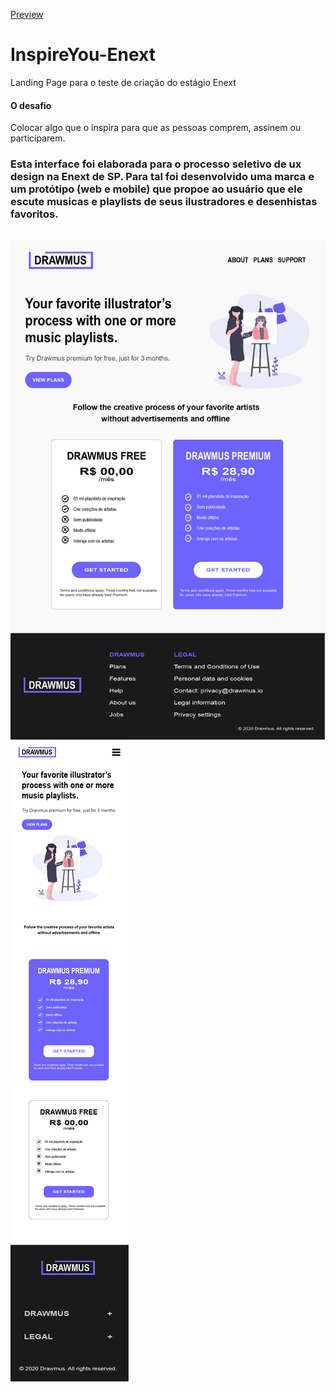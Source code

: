 [Preview](https://enext-inpireme.netlify.app/)

# InspireYou-Enext
Landing Page para o teste de criação do estágio Enext

#### O desafio

Colocar algo que o inspira para que as pessoas comprem, assinem ou participarem.

<h3> Esta interface foi elaborada para o processo  seletivo de ux design na Enext de SP. Para tal foi desenvolvido uma marca e um protótipo (web e mobile) que propoe ao usuário que ele escute musicas e playlists de seus ilustradores e desenhistas favoritos.</h3>
<br>

<img src="https://raw.githubusercontent.com/vitoriazoche/InspireYou-Enext/master/img/Prancheta%201meu.jpg?token=AH23ERF56FBMTWHWFZYWNYK65W5LA" alt="" />

<br>

<img src="https://raw.githubusercontent.com/vitoriazoche/InspireYou-Enext/master/img/Prancheta%202meu.jpg?token=AH23ERAOXKYZXG26LC636E265W5OY" alt="" />
